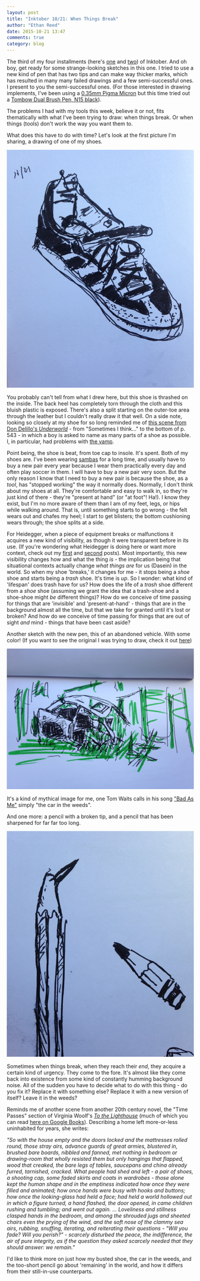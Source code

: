 ```yaml
---
layout: post
title: "Inktober 10/21: When Things Break"
author: "Ethan Reed"
date: 2015-10-21 13:47
comments: true
category: blog
---
```

The third of my four installments (here's [one](http://scholarslab.org/digital-humanities/inktober-105-three-sketches/) and [two](http://scholarslab.org/digital-humanities/inktober-1013-time-pieces-and-graphs/)) of Inktober. And oh boy, get ready for some strange-looking sketches in this one. I tried to use a new kind of pen that has two tips and can make way thicker marks, which has resulted in many many failed drawings and a few semi-successful ones. I present to you the semi-successful ones. (For those interested in drawing implements, I've been using a [0.35mm Pigma Micron](http://sakuraofamerica.com/pen-archival) but this time tried out a [Tombow Dual Brush Pen, N15 black](http://tombowusa.com/dual-brush-pen-602.html)).

The problems I had with my tools this week, believe it or not, fits thematically with what I've been trying to draw: when things break. Or when things (tools) don't work the way you want them to.

What does this have to do with time? Let's look at the first picture I'm sharing, a drawing of one of my shoes.

![Right samba](/images/inktober/10.23samba.jpg)

You probably can't tell from what I drew here, but this shoe is thrashed on the inside. The back heel has completely torn through the cloth and this bluish plastic is exposed. There's also a split starting on the outer-toe area through the leather but I couldn't really draw it that well. On a side note, looking so closely at my shoe for so long reminded me of [this scene from Don Delillo's *Underworld*](https://books.google.com/books?id=Ug3ArDMHLnQC&pg=PA540&lpg=PA540&dq=delillo+underworld+shoe+name+the+parts&source=bl&ots=fWnNKYyQUi&sig=KI5UxZA50WbPPs_DtATUDEeNygE&hl=en&sa=X&ved=0CCgQ6AEwAmoVChMI8N3n85_UyAIVRHY-Ch08OAK9#v=onepage&q=delillo%20underworld%20shoe%20name%20the%20parts&f=false) - from "Sometimes I think..." to the bottom of p. 543 - in which a boy is asked to name as many parts of a shoe as possible. I, in particular, had problems with [the vamp](http://www.shoeguide.org/shoe_anatomy/).

Point being, the shoe is beat, from toe cap to insole. It's spent. Both of my shoes are. I've been wearing [sambas](http://www.adidas.com/us/samba-classic-shoes/034563.html) for a long time, and usually have to buy a new pair every year because I wear them practically every day and often play soccer in them. I will have to buy a new pair very soon. But the only reason I know that I need to buy a new pair is because the shoe, as a *tool*, has "stopped working" the way it normally does. Normally, I don't think about my shoes at all. They're comfortable and easy to walk in, so they're just kind of there - they're "present at hand" (or "at foot"! Ha!). I know they exist, but I'm no more aware of them than I am of my feet, legs, or hips while walking around. That is, until something starts to go wrong - the felt wears out and chafes my heel; I start to get blisters; the bottom cushioning wears through; the shoe splits at a side.

For Heidegger, when a piece of equipment breaks or malfunctions it acquires a new kind of visibility, as though it were transparent before in its use. (If you're wondering what Heidegger is doing here or want more context, check out my [first](http://scholarslab.org/digital-humanities/inktober-105-three-sketches/) and [second](http://scholarslab.org/digital-humanities/inktober-1013-time-pieces-and-graphs/) posts). Most importantly, this new visibility changes how and what the thing *is* - the implication being that situational contexts actually change *what things are* for us (Dasein) in the world. So when my shoe 'breaks,' it changes for me - it stops being a *shoe* shoe and starts being a *trash* shoe. It's time is *up*. So I wonder: what kind of 'lifespan' does trash have for us? How does the life of a *trash* shoe different from a *shoe* shoe (assuming we grant the idea that a trash-shoe and a shoe-shoe might *be* different things)? How do we conceive of time passing for things that are 'invisible' and 'present-at-hand' - things that are in the background almost all the time, but that we take for granted until it's lost or broken? And how do we conceive of time passing for things that are out of sight *and* mind - things that have been cast aside?

Another sketch with the new pen, this of an abandoned vehicle. With some color! (If you want to see the original I was trying to draw, check it out [here](http://i.ytimg.com/vi/j2SGlkFfH3Y/maxresdefault.jpg))

![Car in the weeds](/images/inktober/10.23carintheweeds.JPG)

It's a kind of mythical image for me, one Tom Waits calls in his song ["Bad As Me"](http://www.tomwaits.com/songs/song/368/Bad_As_Me/) simply "the car in the weeds".

And one more: a pencil with a broken tip, and a pencil that has been sharpened for far far too long.

![Broken pencil](/images/inktober/10.23pencil.jpg)

Sometimes when things break, when they reach their *end*, they acquire a certain kind of urgency. They come to the fore. It's almost like they come back into existence from some kind of constantly humming background noise. All of the sudden you have to decide what to do with this thing - do you fix it? Replace it with something else? Replace it with a new version of itself? Leave it in the weeds?

Reminds me of another scene from another 20th century novel, the "Time Passes" section of Virginia Woolf's [*To the Lighthouse*](https://en.wikipedia.org/wiki/To_the_Lighthouse) (much of which you can read [here on Google Books](https://books.google.com/books?id=ng0Tg0FhRggC&q=time+passes#v=snippet&q=time%20passes&f=false)). Describing a home left more-or-less uninhabited for years, she writes:

*"So with the house empty and the doors locked and the mattresses rolled round, those stray airs, advance guards of great armies, blustered in, brushed bare boards, nibbled and fanned, met nothing in bedroom or drawing-room that wholly resisted them but only hangings that flapped, wood that creaked, the bare legs of tables, saucepans and china already furred, tarnished, cracked. What people had shed and left - a pair of shoes, a shooting cap, some faded skirts and coats in wardrobes - those alone kept the human shape and in the emptiness indicated how once they were filled and animated; how once hands were busy with hooks and buttons; how once the looking-glass had held a face; had held a world hollowed out in which a figure turned, a hand flashed, the door opened, in came children rushing and tumbling; and went out again. ... Loveliness and stillness clasped hands in the bedroom, and among the shrouded jugs and sheeted chairs even the prying of the wind, and the soft nose of the clammy sea airs, rubbing, snuffing, iterating, and reiterating their questions - "Will you fade? Will you perish?" - scarcely disturbed the peace, the indifference, the air of pure integrity, as if the question they asked scarcely needed that they should answer: we remain."*

I'd like to think more on just how my busted shoe, the car in the weeds, and the too-short pencil go about 'remaining' in the world, and how it differs from their still-in-use counterparts.
